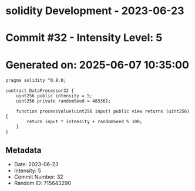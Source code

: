﻿# solidity Development - 2023-06-23
# Commit #32 - Intensity Level: 5
# Generated on: 2025-06-07 10:35:00
```solidity
pragma solidity ^0.8.0;

contract DataProcessor32 {
    uint256 public intensity = 5;
    uint256 private randomSeed = 483361;

    function processValue(uint256 input) public view returns (uint256) {
        return input * intensity + randomSeed % 100;
    }
}
```
## Metadata
- Date: 2023-06-23
- Intensity: 5
- Commit Number: 32
- Random ID: 715643290
